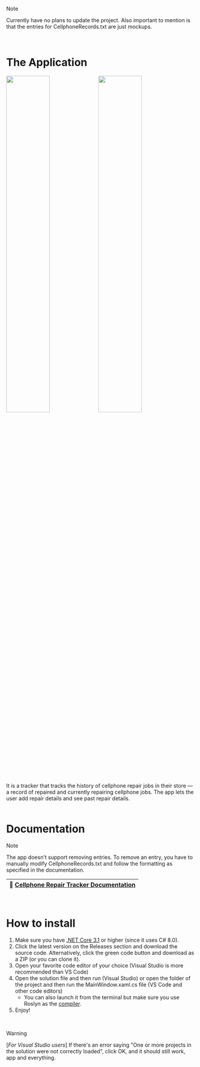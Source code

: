 > [!NOTE]  
> Currently have no plans to update the project. Also important to mention is that the entries for CellphoneRecords.txt are just mockups.

<br>

# The Application
<img src="https://github.com/user-attachments/assets/beb8930e-2528-48f1-bde2-fe9d4acf5af4" width=48%/>
<img src="https://github.com/user-attachments/assets/c02254d2-ab1d-434d-a150-127d27a24890" width=48%/>

It is a tracker that tracks the history of cellphone repair jobs in their store — a record of repaired and currently repairing cellphone jobs. The app lets the user add repair details and see past repair details.
<br><br>

# Documentation
> [!NOTE]  
> The app doesn't support removing entries. To remove an entry, you have to manually modify CellphoneRecords.txt and follow the formatting as specified in the documentation.

| 📖  [Cellphone Repair Tracker Documentation](https://github.com/elgikore/cellphone-repair-tracker/blob/main/Corey_CellphoneRepairTrackerDocumentation.pdf)   |
|-----------------------------------------|

<br>

# How to install
1. Make sure you have [.NET Core 3.1](https://dotnet.microsoft.com/en-us/download/dotnet/3.1) or higher (since it uses C# 8.0).
2. Click the latest version on the Releases section and download the source code. Alternatively, click the green code button and download as a ZIP (or you can clone it).
3. Open your favorite code editor of your choice (Visual Studio is more recommended than VS Code)
4. Open the solution file and then run (Visual Studio) or open the folder of the project and then run the MainWindow.xaml.cs file (VS Code and other code editors)
   * You can also launch it from the terminal but make sure you use Roslyn as the [compiler](https://stackoverflow.com/questions/31875825/how-to-run-roslyn-instead-csc-exe-from-command-line).
6. Enjoy!

<br>

> [!WARNING]
> [_For Visual Studio users_] If there's an error saying "One or more projects in the solution were not correctly loaded", click OK, and it should still work, app and everything. 
